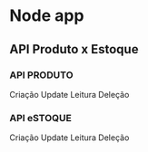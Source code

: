 # Node app

## API Produto x Estoque

### API PRODUTO
Criação
Update
Leitura
Deleção

### API eSTOQUE
Criação
Update
Leitura
Deleção

